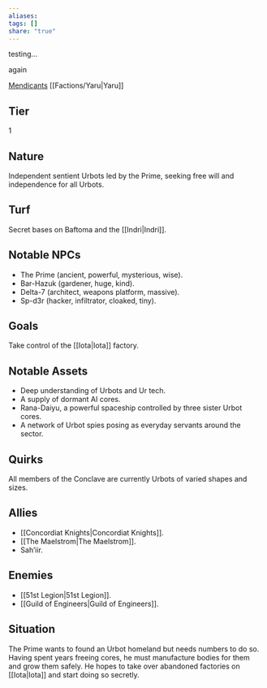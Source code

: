 ```yaml
---
aliases: 
tags: []
share: "true"
---
```

testing...

again

[Mendicants](Factions/Mendicants.md)
[[Factions/Yaru|Yaru]]

## Tier

1

## Nature

Independent sentient Urbots led by the Prime, seeking free will and independence for all Urbots.

## Turf

Secret bases on Baftoma and the [[Indri|Indri]].

## Notable NPCs

- The Prime (ancient, powerful, mysterious, wise).
- Bar-Hazuk (gardener, huge, kind).
- Delta-7 (architect, weapons platform, massive).
- Sp-d3r (hacker, infiltrator, cloaked, tiny).


## Goals

Take control of the [[Iota|Iota]] factory.

## Notable Assets

- Deep understanding of Urbots and Ur tech.
- A supply of dormant AI cores.
- Rana-Daiyu, a powerful spaceship controlled by three sister Urbot cores.
- A network of Urbot spies posing as everyday servants around the sector.


## Quirks

All members of the Conclave are currently Urbots of varied shapes and sizes.

## Allies

- [[Concordiat Knights|Concordiat Knights]].
- [[The Maelstrom|The Maelstrom]].
- Sah’iir.


## Enemies

- [[51st Legion|51st Legion]].
- [[Guild of Engineers|Guild of Engineers]].


## Situation

The Prime wants to found an Urbot homeland but needs numbers to do so. Having spent years freeing cores, he must manufacture bodies for them and grow them safely. He hopes to take over abandoned factories on [[Iota|Iota]] and start doing so secretly.
